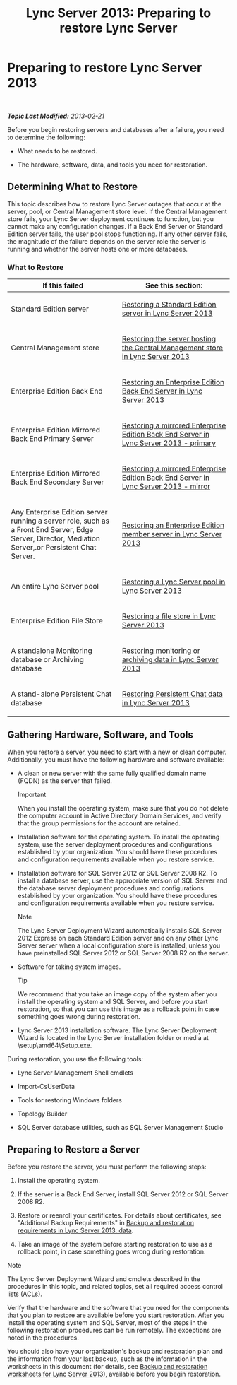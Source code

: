 ﻿---
title: 'Lync Server 2013: Preparing to restore Lync Server'
TOCTitle: Preparing to restore Lync Server
ms:assetid: 857e4e02-908e-433a-96c6-be1795a9cb61
ms:mtpsurl: https://technet.microsoft.com/en-us/library/Hh202179(v=OCS.15)
ms:contentKeyID: 51541490
ms.date: 07/23/2014
mtps_version: v=OCS.15
---

<div data-xmlns="http://www.w3.org/1999/xhtml">

<div class="topic" data-xmlns="http://www.w3.org/1999/xhtml" data-msxsl="urn:schemas-microsoft-com:xslt" data-cs="http://msdn.microsoft.com/en-us/">

<div data-asp="http://msdn2.microsoft.com/asp">

# Preparing to restore Lync Server 2013

</div>

<div id="mainSection">

<div id="mainBody">

<span> </span>

_**Topic Last Modified:** 2013-02-21_

Before you begin restoring servers and databases after a failure, you need to determine the following:

  - What needs to be restored.

  - The hardware, software, data, and tools you need for restoration.

<div>

## Determining What to Restore

This topic describes how to restore Lync Server outages that occur at the server, pool, or Central Management store level. If the Central Management store fails, your Lync Server deployment continues to function, but you cannot make any configuration changes. If a Back End Server or Standard Edition server fails, the user pool stops functioning. If any other server fails, the magnitude of the failure depends on the server role the server is running and whether the server hosts one or more databases.

### What to Restore

<table>
<colgroup>
<col style="width: 50%" />
<col style="width: 50%" />
</colgroup>
<thead>
<tr class="header">
<th>If this failed</th>
<th>See this section:</th>
</tr>
</thead>
<tbody>
<tr class="odd">
<td><p>Standard Edition server</p></td>
<td><p><a href="lync-server-2013-restoring-a-standard-edition-server.md">Restoring a Standard Edition server in Lync Server 2013</a></p></td>
</tr>
<tr class="even">
<td><p>Central Management store</p></td>
<td><p><a href="lync-server-2013-restoring-the-server-hosting-the-central-management-store.md">Restoring the server hosting the Central Management store in Lync Server 2013</a></p></td>
</tr>
<tr class="odd">
<td><p>Enterprise Edition Back End</p></td>
<td><p><a href="lync-server-2013-restoring-an-enterprise-edition-back-end-server.md">Restoring an Enterprise Edition Back End Server in Lync Server 2013</a></p></td>
</tr>
<tr class="even">
<td><p>Enterprise Edition Mirrored Back End Primary Server</p></td>
<td><p><a href="lync-server-2013-restoring-a-mirrored-enterprise-edition-back-end-server-primary.md">Restoring a mirrored Enterprise Edition Back End Server in Lync Server 2013 - primary</a></p></td>
</tr>
<tr class="odd">
<td><p>Enterprise Edition Mirrored Back End Secondary Server</p></td>
<td><p><a href="lync-server-2013-restoring-a-mirrored-enterprise-edition-back-end-server-mirror.md">Restoring a mirrored Enterprise Edition Back End Server in Lync Server 2013 - mirror</a></p></td>
</tr>
<tr class="even">
<td><p>Any Enterprise Edition server running a server role, such as a Front End Server, Edge Server, Director, Mediation Server,.or Persistent Chat Server.</p></td>
<td><p><a href="lync-server-2013-restoring-an-enterprise-edition-member-server.md">Restoring an Enterprise Edition member server in Lync Server 2013</a></p></td>
</tr>
<tr class="odd">
<td><p>An entire Lync Server pool</p></td>
<td><p><a href="lync-server-2013-restoring-a-lync-server-pool.md">Restoring a Lync Server pool in Lync Server 2013</a></p></td>
</tr>
<tr class="even">
<td><p>Enterprise Edition File Store</p></td>
<td><p><a href="lync-server-2013-restoring-a-file-store.md">Restoring a file store in Lync Server 2013</a></p></td>
</tr>
<tr class="odd">
<td><p>A standalone Monitoring database or Archiving database</p></td>
<td><p><a href="lync-server-2013-restoring-monitoring-or-archiving-data.md">Restoring monitoring or archiving data in Lync Server 2013</a></p></td>
</tr>
<tr class="even">
<td><p>A stand-alone Persistent Chat database</p></td>
<td><p><a href="lync-server-2013-restoring-persistent-chat-data.md">Restoring Persistent Chat data in Lync Server 2013</a></p></td>
</tr>
</tbody>
</table>


</div>

<div>

## Gathering Hardware, Software, and Tools

When you restore a server, you need to start with a new or clean computer. Additionally, you must have the following hardware and software available:

  - A clean or new server with the same fully qualified domain name (FQDN) as the server that failed.
    
    <div>
    

    > [!IMPORTANT]
    > When you install the operating system, make sure that you do not delete the computer account in Active Directory Domain Services, and verify that the group permissions for the account are retained.

    
    </div>

  - Installation software for the operating system. To install the operating system, use the server deployment procedures and configurations established by your organization. You should have these procedures and configuration requirements available when you restore service.

  - Installation software for SQL Server 2012 or SQL Server 2008 R2. To install a database server, use the appropriate version of SQL Server and the database server deployment procedures and configurations established by your organization. You should have these procedures and configuration requirements available when you restore service.
    
    <div>
    

    > [!NOTE]
    > The Lync Server Deployment Wizard automatically installs SQL Server 2012 Express on each Standard Edition server and on any other Lync Server server when a local configuration store is installed, unless you have preinstalled SQL Server 2012 or SQL Server 2008 R2 on the server.

    
    </div>

  - Software for taking system images.
    
    <div>
    

    > [!TIP]
    > We recommend that you take an image copy of the system after you install the operating system and SQL Server, and before you start restoration, so that you can use this image as a rollback point in case something goes wrong during restoration.

    
    </div>

  - Lync Server 2013 installation software. The Lync Server Deployment Wizard is located in the Lync Server installation folder or media at \\setup\\amd64\\Setup.exe.

During restoration, you use the following tools:

  - Lync Server Management Shell cmdlets

  - Import-CsUserData

  - Tools for restoring Windows folders

  - Topology Builder

  - SQL Server database utilities, such as SQL Server Management Studio

</div>

<div>

## Preparing to Restore a Server

Before you restore the server, you must perform the following steps:

1.  Install the operating system.

2.  If the server is a Back End Server, install SQL Server 2012 or SQL Server 2008 R2.

3.  Restore or reenroll your certificates. For details about certificates, see "Additional Backup Requirements" in [Backup and restoration requirements in Lync Server 2013: data](lync-server-2013-backup-and-restoration-requirements-data.md).

4.  Take an image of the system before starting restoration to use as a rollback point, in case something goes wrong during restoration.

<div>


> [!NOTE]
> The Lync Server Deployment Wizard and cmdlets described in the procedures in this topic, and related topics, set all required access control lists (ACLs).



</div>

Verify that the hardware and the software that you need for the components that you plan to restore are available before you start restoration. After you install the operating system and SQL Server, most of the steps in the following restoration procedures can be run remotely. The exceptions are noted in the procedures.

You should also have your organization's backup and restoration plan and the information from your last backup, such as the information in the worksheets in this document (for details, see [Backup and restoration worksheets for Lync Server 2013](lync-server-2013-backup-and-restoration-worksheets.md)), available before you begin restoration.

</div>

</div>

<span> </span>

</div>

</div>

</div>

